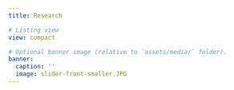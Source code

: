 ```yaml
---
title: Research

# Listing view
view: compact

# Optional banner image (relative to `assets/media/` folder).
banner:
  caption: ''
  image: slider-front-smaller.JPG
---
```

